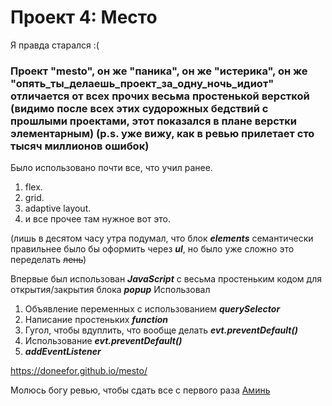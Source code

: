# Проект 4: Место
Я правда старался :(
### Проект "mesto", он же "паника", он же "истерика", он же "опять_ты_делаешь_проект_за_одну_ночь_идиот" отличается от всех прочих весьма простенькой версткой (видимо после всех этих судорожных бедствий с прошлыми проектами, этот показался в плане верстки элементарным) (p.s. уже вижу, как в ревью прилетает сто тысяч миллионов ошибок)

Было использовано почти все, что учил ранее.
1. flex.
2. grid.
3. adaptive layout.
4. и все прочее там нужное вот это.

(лишь в десятом часу утра подумал, что блок **_elements_** семантически правильнее было бы оформить через **_ul_**, но было уже сложно это переделать ~~лень~~)

Впервые был использован **_JavaScript_** с весьма простеньким кодом для открытия/закрытия блока **_popup_**
Использовал
1. Объявление переменных с использованием **_querySelector_**
2. Написание простеньких **_function_**
3. Гугол, чтобы вдуплить, что вообще делать **_evt.preventDefault()_**
4. Использование **_evt.preventDefault()_**
5. **_addEventListener_**

https://doneefor.github.io/mesto/

Молюсь богу ревью, чтобы сдать все с первого раза
[Аминь](https://pbs.twimg.com/profile_images/1031769564151930880/xO7dqoNb.jpg)

